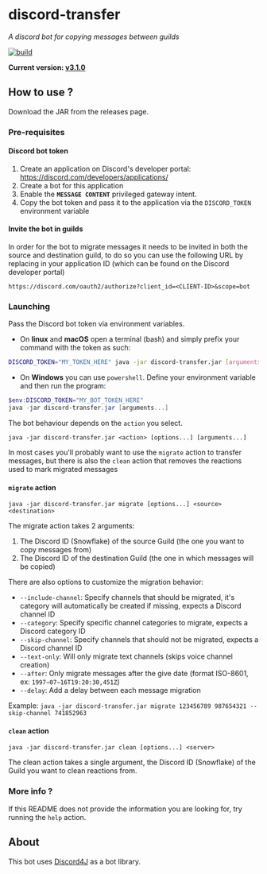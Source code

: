 # discord-transfer #
_A discord bot for copying messages between guilds_

[![build](https://github.com/BilliAlpha/discord-transfer/actions/workflows/maven.yml/badge.svg)](https://github.com/BilliAlpha/discord-transfer/actions/workflows/maven.yml)

**Current version: [v3.1.0](https://github.com/BilliAlpha/discord-transfer/releases/latest)**

## How to use ? ##

Download the JAR from the releases page.

### Pre-requisites ###

#### Discord bot token ####

1. Create an application on Discord's developer portal: https://discord.com/developers/applications/
2. Create a bot for this application
3. Enable the **`MESSAGE CONTENT`** privileged gateway intent.
4. Copy the bot token and pass it to the application via the `DISCORD_TOKEN` environment variable

#### Invite the bot in guilds ####

In order for the bot to migrate messages it needs to be invited in both the source and destination guild,
to do so you can use the following URL by replacing in your application ID (which can be found on the Discord developer portal)

`https://discord.com/oauth2/authorize?client_id=<CLIENT-ID>&scope=bot`

### Launching ###

Pass the Discord bot token via environment variables.

- On **linux** and **macOS** open a terminal (bash) and simply prefix your command with the token as such:
```bash
DISCORD_TOKEN="MY_TOKEN_HERE" java -jar discord-transfer.jar [arguments...]
```

- On **Windows** you can use `powershell`. Define your environment variable and then run the program:
```powershell
$env:DISCORD_TOKEN="MY_BOT_TOKEN_HERE"
java -jar discord-transfer.jar [arguments...]
```

The bot behaviour depends on the `action` you select.

`java -jar discord-transfer.jar <action> [options...] [arguments...]`

In most cases you'll probably want to use the `migrate` action to transfer messages,
but there is also the `clean` action that removes the reactions used to mark migrated messages

#### `migrate` action ####

`java -jar discord-transfer.jar migrate [options...] <source> <destination>`

The migrate action takes 2 arguments:
1. The Discord ID (Snowflake) of the source Guild (the one you want to copy messages from)
2. The Discord ID of the destination Guild (the one in which messages will be copied)

There are also options to customize the migration behavior:
- `--include-channel`: Specify channels that should be migrated, it's category will automatically be created if missing, expects a Discord channel ID
- `--category`: Specify specific channel categories to migrate, expects a Discord category ID
- `--skip-channel`: Specify channels that should not be migrated, expects a Discord channel ID
- `--text-only`: Will only migrate text channels (skips voice channel creation)
- `--after`: Only migrate messages after the give date (format ISO-8601, ex: `1997−07−16T19:20:30,451Z`)
- `--delay`: Add a delay between each message migration

Example: `java -jar discord-transfer.jar migrate 123456789 987654321 --skip-channel 741852963`

#### `clean` action ####

`java -jar discord-transfer.jar clean [options...] <server>`

The clean action takes a single argument, the Discord ID (Snowflake) of the Guild you want to clean reactions from.

### More info ? ###

If this README does not provide the information you are looking for, try running the `help` action.

## About ##

This bot uses [Discord4J](https://github.com/Discord4J/Discord4J) as a bot library.
